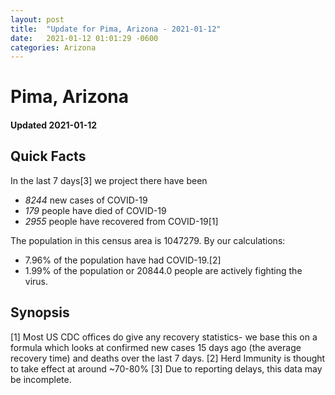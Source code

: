 ```yaml
---
layout: post
title:  "Update for Pima, Arizona - 2021-01-12"
date:   2021-01-12 01:01:29 -0600
categories: Arizona
---
```


# Pima, Arizona
#### Updated 2021-01-12

## Quick Facts

In the last 7 days[3] we project there have been
- *8244* new cases of COVID-19
- *179* people have died of COVID-19
- *2955* people have recovered from COVID-19[1]

The population in this census area is 1047279. By our calculations:
- 7.96% of the population have had COVID-19.[2]
- 1.99% of the population or 20844.0 people are actively fighting the virus.

## Synopsis




[1] Most US CDC offices do give any recovery statistics- we base this on a formula which looks at confirmed new cases
15 days ago (the average recovery time) and deaths over the last 7 days.
[2] Herd Immunity is thought to take effect at around ~70-80%
[3] Due to reporting delays, this data may be incomplete. 
    